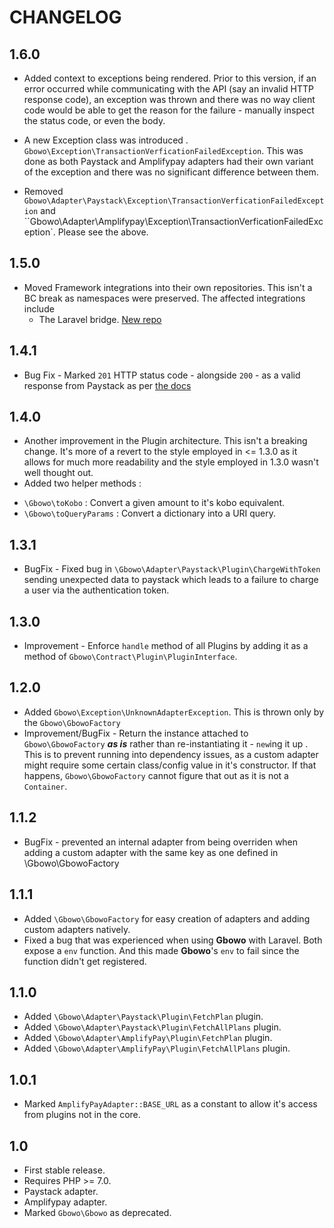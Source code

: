 # CHANGELOG

## 1.6.0

* Added context to exceptions being rendered. Prior to this version, if an error occurred while communicating with the API (say an invalid HTTP response code), an exception was thrown and there was no way client code would be able to get the reason for the failure - manually inspect the status code, or even the body.

* A new Exception class was introduced . `Gbowo\Exception\TransactionVerficationFailedException`. This was done as both Paystack and Amplifypay adapters had their own variant of the exception and there was no significant difference between them.

* Removed `Gbowo\Adapter\Paystack\Exception\TransactionVerficationFailedException` and ``Gbowo\Adapter\Amplifypay\Exception\TransactionVerficationFailedException`. Please see the above.


## 1.5.0

* Moved Framework integrations into their own repositories. This isn't a BC break as namespaces were preserved. The affected integrations include
  * The Laravel bridge. [New repo](https://github.com/adelowo/laravel-gbowo)

## 1.4.1
* Bug Fix - Marked `201` HTTP status code - alongside `200` - as a valid response from Paystack as per [the docs](https://developers.paystack.co/v1.0/docs/errors)

## 1.4.0 
* Another improvement in the Plugin architecture. This isn't a breaking change. It's more of a revert to the style employed in <= 1.3.0 as it allows for much more readability and the style employed in 1.3.0 wasn't well thought out.
* Added two helper methods :

- `\Gbowo\toKobo` : Convert a given amount to it's kobo equivalent.
- `\Gbowo\toQueryParams` : Convert a dictionary into a URI query.

## 1.3.1
* BugFix - Fixed bug in `\Gbowo\Adapter\Paystack\Plugin\ChargeWithToken` sending unexpected data to paystack which leads to a failure to charge a user via the authentication token.

## 1.3.0
* Improvement - Enforce `handle` method of all Plugins by adding it as a method of `Gbowo\Contract\Plugin\PluginInterface`.

## 1.2.0
* Added `Gbowo\Exception\UnknownAdapterException`. This is thrown only by the `Gbowo\GbowoFactory`
* Improvement/BugFix - Return the instance attached to `Gbowo\GbowoFactory` ___as is___ rather than re-instantiating it - `new`ing it up . 
This is to prevent running into dependency issues, as a custom adapter might require some certain class/config value in it's constructor. If that happens, `Gbowo\GbowoFactory` cannot figure that out as it is not a `Container`.

## 1.1.2
* BugFix - prevented an internal adapter from being overriden when adding a custom adapter with the same key as one defined in \Gbowo\GbowoFactory

## 1.1.1

* Added `\Gbowo\GbowoFactory` for easy creation of adapters and adding custom adapters natively.
* Fixed a bug that was experienced when using __Gbowo__ with Laravel. 
  Both expose a `env` function. And this made __Gbowo__'s `env` to fail since the function didn't get registered.


## 1.1.0

* Added `\Gbowo\Adapter\Paystack\Plugin\FetchPlan` plugin.
* Added `\Gbowo\Adapter\Paystack\Plugin\FetchAllPlans` plugin.
* Added `\Gbowo\Adapter\AmplifyPay\Plugin\FetchPlan` plugin.
* Added `\Gbowo\Adapter\AmplifyPay\Plugin\FetchAllPlans` plugin.


## 1.0.1

* Marked `AmplifyPayAdapter::BASE_URL` as a constant to allow it's access from plugins not in the core.

## 1.0

* First stable release.
* Requires PHP >= 7.0.
* Paystack adapter.
* Amplifypay adapter.
* Marked `Gbowo\Gbowo` as deprecated.
